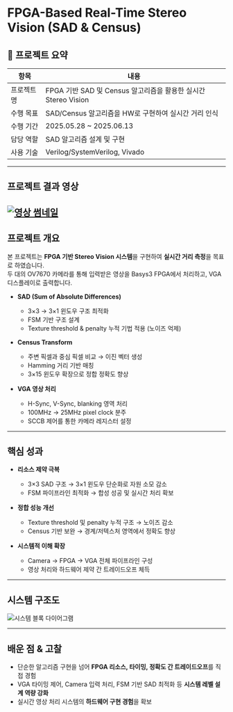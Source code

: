 # FPGA-Based Real-Time Stereo Vision (SAD & Census)

## 📌 프로젝트 요약

| 항목 | 내용 |
|------|------|
| 프로젝트 명 | FPGA 기반 SAD 및 Census 알고리즘을 활용한 실시간 Stereo Vision |
| 수행 목표 | SAD/Census 알고리즘을 HW로 구현하여 실시간 거리 인식 |
| 수행 기간 | 2025.05.28 ~ 2025.06.13 |
| 담당 역할 | SAD 알고리즘 설계 및 구현 |
| 사용 기술 | Verilog/SystemVerilog, Vivado |

---

## 프로젝트 결과 영상

[![영상 썸네일](https://img.youtube.com/vi/93XzrqAUgLQ/hqdefault.jpg)](https://youtu.be/93XzrqAUgLQ)
---


## 프로젝트 개요

본 프로젝트는 **FPGA 기반 Stereo Vision 시스템**을 구현하여 **실시간 거리 측정**을 목표로 하였습니다.  
두 대의 OV7670 카메라를 통해 입력받은 영상을 Basys3 FPGA에서 처리하고, VGA 디스플레이로 출력합니다.  

- **SAD (Sum of Absolute Differences)**  
  - 3×3 → 3×1 윈도우 구조 최적화  
  - FSM 기반 구조 설계  
  - Texture threshold & penalty 누적 기법 적용 (노이즈 억제)

- **Census Transform**  
  - 주변 픽셀과 중심 픽셀 비교 → 이진 벡터 생성  
  - Hamming 거리 기반 매칭  
  - 3×15 윈도우 확장으로 정합 정확도 향상  

- **VGA 영상 처리**  
  - H-Sync, V-Sync, blanking 영역 처리  
  - 100MHz → 25MHz pixel clock 분주  
  - SCCB 제어를 통한 카메라 레지스터 설정  

---

## 핵심 성과

- **리소스 제약 극복**  
  - 3×3 SAD 구조 → 3×1 윈도우 단순화로 자원 소모 감소  
  - FSM 파이프라인 최적화 → 합성 성공 및 실시간 처리 확보  

- **정합 성능 개선**  
  - Texture threshold 및 penalty 누적 구조 → 노이즈 감소  
  - Census 기반 보완 → 경계/저텍스처 영역에서 정확도 향상  

- **시스템적 이해 확장**  
  - Camera → FPGA → VGA 전체 파이프라인 구성  
  - 영상 처리와 하드웨어 제약 간 트레이드오프 체득  


---


## 시스템 구조도
![시스템 블록 다이어그램](./images/system%20blockdiagram.png)

---

## 배운 점 & 고찰

- 단순한 알고리즘 구현을 넘어 **FPGA 리소스, 타이밍, 정확도 간 트레이드오프**를 직접 경험  
- VGA 타이밍 제어, Camera 입력 처리, FSM 기반 SAD 최적화 등 **시스템 레벨 설계 역량 강화**  
- 실시간 영상 처리 시스템의 **하드웨어 구현 경험**을 확보  
